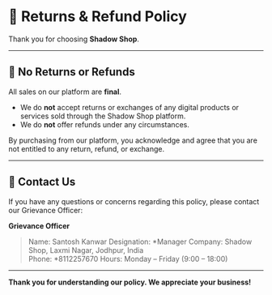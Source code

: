 # 🔄 Returns & Refund Policy

Thank you for choosing **Shadow Shop**.

---

## 🚫 No Returns or Refunds

All sales on our platform are **final**.

- We do **not** accept returns or exchanges of any digital products or services sold through the Shadow Shop platform.
- We do **not** offer refunds under any circumstances.

By purchasing from our platform, you acknowledge and agree that you are not entitled to any return, refund, or exchange.

---

## 🔔 Contact Us

If you have any questions or concerns regarding this policy, please contact our Grievance Officer:

**Grievance Officer**  
> Name: Santosh Kanwar
> Designation: *Manager
> Company: Shadow Shop, Laxmi Nagar, Jodhpur, India  
> Phone: *8112257670
> Hours: Monday – Friday (9:00 – 18:00)

---

**Thank you for understanding our policy. We appreciate your business!**
